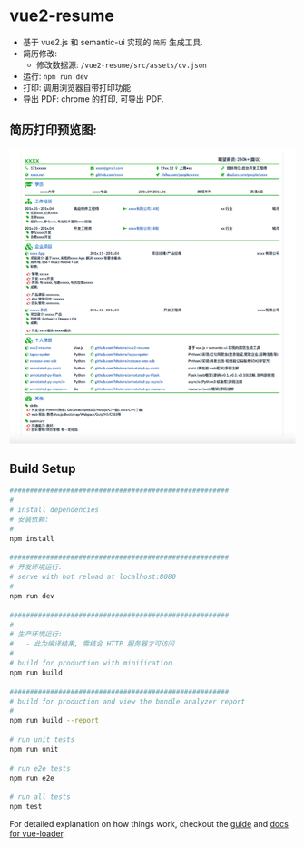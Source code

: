 # vue2-resume

- 基于 vue2.js 和 semantic-ui 实现的 `简历` 生成工具.
- 简历修改:
  - 修改数据源: `/vue2-resume/src/assets/cv.json`
- 运行: `npm run dev`
- 打印: 调用浏览器自带打印功能
- 导出 PDF: chrome 的打印, 可导出 PDF.

## 简历打印预览图:

![cv](./doc/cv.png)

## Build Setup

``` bash
######################################################
#
# install dependencies
# 安装依赖:
#
npm install

######################################################
# 开发环境运行:
# serve with hot reload at localhost:8080
#
npm run dev

######################################################
#
# 生产环境运行:
#   - 此为编译结果, 需结合 HTTP 服务器才可访问
#
# build for production with minification
npm run build

######################################################
# build for production and view the bundle analyzer report
#
npm run build --report

# run unit tests
npm run unit

# run e2e tests
npm run e2e

# run all tests
npm test
```


For detailed explanation on how things work, checkout the [guide](http://vuejs-templates.github.io/webpack/) and [docs for vue-loader](http://vuejs.github.io/vue-loader).
